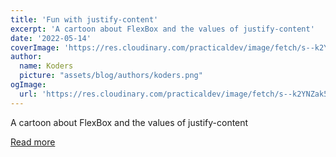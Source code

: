 ```yaml
---
title: 'Fun with justify-content'
excerpt: 'A cartoon about FlexBox and the values of justify-content'
date: '2022-05-14'
coverImage: 'https://res.cloudinary.com/practicaldev/image/fetch/s--k2YNZak5--/c_imagga_scale,f_auto,fl_progressive,h_420,q_auto,w_1000/https://dev-to-uploads.s3.amazonaws.com/uploads/articles/eppyjerwsgyf2zqdykm5.png'
author:
  name: Koders
  picture: "assets/blog/authors/koders.png"
ogImage:
  url: 'https://res.cloudinary.com/practicaldev/image/fetch/s--k2YNZak5--/c_imagga_scale,f_auto,fl_progressive,h_420,q_auto,w_1000/https://dev-to-uploads.s3.amazonaws.com/uploads/articles/eppyjerwsgyf2zqdykm5.png'
---
```


A cartoon about FlexBox and the values of justify-content

[Read more](https://dev.to/alvaromontoro/fun-with-justify-content-olk)
